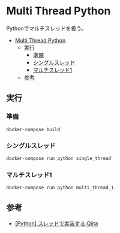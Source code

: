# Multi Thread Python

Pythonでマルチスレッドを扱う。

- [Multi Thread Python](#multi-thread-python)
  - [実行](#実行)
    - [準備](#準備)
    - [シングルスレッド](#シングルスレッド)
    - [マルチスレッド1](#マルチスレッド1)
  - [参考](#参考)

## 実行

### 準備

```
docker-compose build
```

### シングルスレッド

``` sh
docker-compose run python single_thread
```

### マルチスレッド1

``` sh
docker-compose run python multi_thread_1
```


## 参考

- [\[Python\] スレッドで実装する:Qiita](https://qiita.com/tchnkmr/items/b05f321fa315bbce4f77)